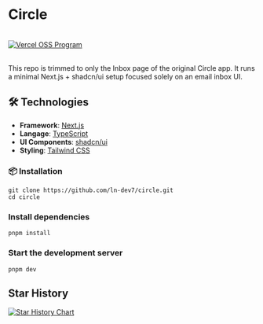 # Circle

<br />
<a href="https://vercel.com/oss">
  <img alt="Vercel OSS Program" src="https://vercel.com/oss/program-badge.svg" />
</a>

<br />
<br />

This repo is trimmed to only the Inbox page of the original Circle app. It runs a minimal Next.js + shadcn/ui setup focused solely on an email inbox UI.

## 🛠️ Technologies

- **Framework**: [Next.js](https://nextjs.org/)
- **Langage**: [TypeScript](https://www.typescriptlang.org/)
- **UI Components**: [shadcn/ui](https://ui.shadcn.com/)
- **Styling**: [Tailwind CSS](https://tailwindcss.com/)

### 📦 Installation

```shell
git clone https://github.com/ln-dev7/circle.git
cd circle
```

### Install dependencies

```shell
pnpm install
```

### Start the development server

```shell
pnpm dev
```

## Star History

<a href="https://www.star-history.com/#ln-dev7/circle&Date">
 <picture>
   <source media="(prefers-color-scheme: dark)" srcset="https://api.star-history.com/svg?repos=ln-dev7/circle&type=Date&theme=dark" />
   <source media="(prefers-color-scheme: light)" srcset="https://api.star-history.com/svg?repos=ln-dev7/circle&type=Date" />
   <img alt="Star History Chart" src="https://api.star-history.com/svg?repos=ln-dev7/circle&type=Date" />
 </picture>
</a>
